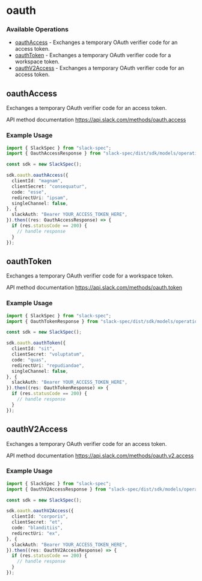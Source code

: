 # oauth

### Available Operations

* [oauthAccess](#oauthaccess) - Exchanges a temporary OAuth verifier code for an access token.
* [oauthToken](#oauthtoken) - Exchanges a temporary OAuth verifier code for a workspace token.
* [oauthV2Access](#oauthv2access) - Exchanges a temporary OAuth verifier code for an access token.

## oauthAccess

Exchanges a temporary OAuth verifier code for an access token.

API method documentation
<https://api.slack.com/methods/oauth.access>

### Example Usage

```typescript
import { SlackSpec } from "slack-spec";
import { OauthAccessResponse } from "slack-spec/dist/sdk/models/operations";

const sdk = new SlackSpec();

sdk.oauth.oauthAccess({
  clientId: "magnam",
  clientSecret: "consequatur",
  code: "esse",
  redirectUri: "ipsam",
  singleChannel: false,
}, {
  slackAuth: "Bearer YOUR_ACCESS_TOKEN_HERE",
}).then((res: OauthAccessResponse) => {
  if (res.statusCode == 200) {
    // handle response
  }
});
```

## oauthToken

Exchanges a temporary OAuth verifier code for a workspace token.

API method documentation
<https://api.slack.com/methods/oauth.token>

### Example Usage

```typescript
import { SlackSpec } from "slack-spec";
import { OauthTokenResponse } from "slack-spec/dist/sdk/models/operations";

const sdk = new SlackSpec();

sdk.oauth.oauthToken({
  clientId: "sit",
  clientSecret: "voluptatum",
  code: "quas",
  redirectUri: "repudiandae",
  singleChannel: false,
}, {
  slackAuth: "Bearer YOUR_ACCESS_TOKEN_HERE",
}).then((res: OauthTokenResponse) => {
  if (res.statusCode == 200) {
    // handle response
  }
});
```

## oauthV2Access

Exchanges a temporary OAuth verifier code for an access token.

API method documentation
<https://api.slack.com/methods/oauth.v2.access>

### Example Usage

```typescript
import { SlackSpec } from "slack-spec";
import { OauthV2AccessResponse } from "slack-spec/dist/sdk/models/operations";

const sdk = new SlackSpec();

sdk.oauth.oauthV2Access({
  clientId: "corporis",
  clientSecret: "et",
  code: "blanditiis",
  redirectUri: "ex",
}, {
  slackAuth: "Bearer YOUR_ACCESS_TOKEN_HERE",
}).then((res: OauthV2AccessResponse) => {
  if (res.statusCode == 200) {
    // handle response
  }
});
```
